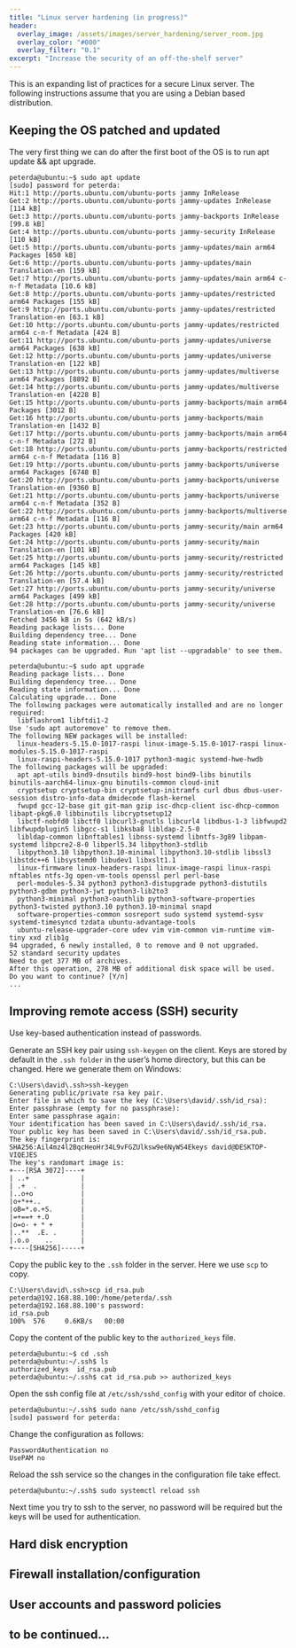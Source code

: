 ```yaml
---
title: "Linux server hardening (in progress)"
header:
  overlay_image: /assets/images/server_hardening/server_room.jpg
  overlay_color: "#000"
  overlay_filter: "0.1"
excerpt: "Increase the security of an off-the-shelf server"
---
```


This is an expanding list of practices for a secure Linux server. The following instructions assume that you are using a Debian based distribution.

## Keeping the OS patched and updated

The very first thing we can do after the first boot of the OS is to run apt update && apt upgrade.

```console
peterda@ubuntu:~$ sudo apt update
[sudo] password for peterda:
Hit:1 http://ports.ubuntu.com/ubuntu-ports jammy InRelease
Get:2 http://ports.ubuntu.com/ubuntu-ports jammy-updates InRelease [114 kB]
Get:3 http://ports.ubuntu.com/ubuntu-ports jammy-backports InRelease [99.8 kB]
Get:4 http://ports.ubuntu.com/ubuntu-ports jammy-security InRelease [110 kB]
Get:5 http://ports.ubuntu.com/ubuntu-ports jammy-updates/main arm64 Packages [650 kB]
Get:6 http://ports.ubuntu.com/ubuntu-ports jammy-updates/main Translation-en [159 kB]
Get:7 http://ports.ubuntu.com/ubuntu-ports jammy-updates/main arm64 c-n-f Metadata [10.6 kB]
Get:8 http://ports.ubuntu.com/ubuntu-ports jammy-updates/restricted arm64 Packages [155 kB]
Get:9 http://ports.ubuntu.com/ubuntu-ports jammy-updates/restricted Translation-en [63.1 kB]
Get:10 http://ports.ubuntu.com/ubuntu-ports jammy-updates/restricted arm64 c-n-f Metadata [424 B]
Get:11 http://ports.ubuntu.com/ubuntu-ports jammy-updates/universe arm64 Packages [638 kB]
Get:12 http://ports.ubuntu.com/ubuntu-ports jammy-updates/universe Translation-en [122 kB]
Get:13 http://ports.ubuntu.com/ubuntu-ports jammy-updates/multiverse arm64 Packages [8892 B]
Get:14 http://ports.ubuntu.com/ubuntu-ports jammy-updates/multiverse Translation-en [4228 B]
Get:15 http://ports.ubuntu.com/ubuntu-ports jammy-backports/main arm64 Packages [3012 B]
Get:16 http://ports.ubuntu.com/ubuntu-ports jammy-backports/main Translation-en [1432 B]
Get:17 http://ports.ubuntu.com/ubuntu-ports jammy-backports/main arm64 c-n-f Metadata [272 B]
Get:18 http://ports.ubuntu.com/ubuntu-ports jammy-backports/restricted arm64 c-n-f Metadata [116 B]
Get:19 http://ports.ubuntu.com/ubuntu-ports jammy-backports/universe arm64 Packages [6748 B]
Get:20 http://ports.ubuntu.com/ubuntu-ports jammy-backports/universe Translation-en [9360 B]
Get:21 http://ports.ubuntu.com/ubuntu-ports jammy-backports/universe arm64 c-n-f Metadata [352 B]
Get:22 http://ports.ubuntu.com/ubuntu-ports jammy-backports/multiverse arm64 c-n-f Metadata [116 B]
Get:23 http://ports.ubuntu.com/ubuntu-ports jammy-security/main arm64 Packages [420 kB]
Get:24 http://ports.ubuntu.com/ubuntu-ports jammy-security/main Translation-en [101 kB]
Get:25 http://ports.ubuntu.com/ubuntu-ports jammy-security/restricted arm64 Packages [145 kB]
Get:26 http://ports.ubuntu.com/ubuntu-ports jammy-security/restricted Translation-en [57.4 kB]
Get:27 http://ports.ubuntu.com/ubuntu-ports jammy-security/universe arm64 Packages [499 kB]
Get:28 http://ports.ubuntu.com/ubuntu-ports jammy-security/universe Translation-en [76.6 kB]
Fetched 3456 kB in 5s (642 kB/s)
Reading package lists... Done
Building dependency tree... Done
Reading state information... Done
94 packages can be upgraded. Run 'apt list --upgradable' to see them.
```

```console
peterda@ubuntu:~$ sudo apt upgrade
Reading package lists... Done
Building dependency tree... Done
Reading state information... Done
Calculating upgrade... Done
The following packages were automatically installed and are no longer required:
  libflashrom1 libftdi1-2
Use 'sudo apt autoremove' to remove them.
The following NEW packages will be installed:
  linux-headers-5.15.0-1017-raspi linux-image-5.15.0-1017-raspi linux-modules-5.15.0-1017-raspi
  linux-raspi-headers-5.15.0-1017 python3-magic systemd-hwe-hwdb
The following packages will be upgraded:
  apt apt-utils bind9-dnsutils bind9-host bind9-libs binutils binutils-aarch64-linux-gnu binutils-common cloud-init
  cryptsetup cryptsetup-bin cryptsetup-initramfs curl dbus dbus-user-session distro-info-data dmidecode flash-kernel
  fwupd gcc-12-base git git-man gzip isc-dhcp-client isc-dhcp-common libapt-pkg6.0 libbinutils libcryptsetup12
  libctf-nobfd0 libctf0 libcurl3-gnutls libcurl4 libdbus-1-3 libfwupd2 libfwupdplugin5 libgcc-s1 libksba8 libldap-2.5-0
  libldap-common libnftables1 libnss-systemd libntfs-3g89 libpam-systemd libpcre2-8-0 libperl5.34 libpython3-stdlib
  libpython3.10 libpython3.10-minimal libpython3.10-stdlib libssl3 libstdc++6 libsystemd0 libudev1 libxslt1.1
  linux-firmware linux-headers-raspi linux-image-raspi linux-raspi nftables ntfs-3g open-vm-tools openssl perl perl-base
  perl-modules-5.34 python3 python3-distupgrade python3-distutils python3-gdbm python3-jwt python3-lib2to3
  python3-minimal python3-oauthlib python3-software-properties python3-twisted python3.10 python3.10-minimal snapd
  software-properties-common sosreport sudo systemd systemd-sysv systemd-timesyncd tzdata ubuntu-advantage-tools
  ubuntu-release-upgrader-core udev vim vim-common vim-runtime vim-tiny xxd zlib1g
94 upgraded, 6 newly installed, 0 to remove and 0 not upgraded.
52 standard security updates
Need to get 377 MB of archives.
After this operation, 278 MB of additional disk space will be used.
Do you want to continue? [Y/n]
...
```

## Improving remote access (SSH) security

Use key-based authentication instead of passwords.

Generate an SSH key pair using `ssh-keygen` on the client. Keys are stored by default in the `.ssh folder` in the user’s home directory, but this can be changed. Here we generate them on Windows:

```
C:\Users\david\.ssh>ssh-keygen
Generating public/private rsa key pair.
Enter file in which to save the key (C:\Users\david/.ssh/id_rsa):
Enter passphrase (empty for no passphrase):
Enter same passphrase again:
Your identification has been saved in C:\Users\david/.ssh/id_rsa.
Your public key has been saved in C:\Users\david/.ssh/id_rsa.pub.
The key fingerprint is:
SHA256:Ail4mz4l2BqcHeoHr34L9vFGZUlksw9e6NyWS4Ekeys david@DESKTOP-VIQEJES
The key's randomart image is:
+---[RSA 3072]----+
| ..+             |
| .+  .           |
|..o+o            |
|o+*++..          |
|oB=*.o.+S.       |
|=+==+ +.O        |
|o=o- + * +       |
|..**  .E. .      |
|.o.o    ..       |
+----[SHA256]-----+
```

Copy the public key to the `.ssh` folder in the server. Here we use `scp` to copy.

```
C:\Users\david\.ssh>scp id_rsa.pub peterda@192.168.88.100:/home/peterda/.ssh
peterda@192.168.88.100's password:
id_rsa.pub                                                                              100%  576     0.6KB/s   00:00
```
Copy the content of the public key to the `authorized_keys` file.

```
peterda@ubuntu:~$ cd .ssh
peterda@ubuntu:~/.ssh$ ls
authorized_keys  id_rsa.pub
peterda@ubuntu:~/.ssh$ cat id_rsa.pub >> authorized_keys
```

Open the ssh config file at `/etc/ssh/sshd_config` with your editor of choice.

```
peterda@ubuntu:~/.ssh$ sudo nano /etc/ssh/sshd_config
[sudo] password for peterda:
```
Change the configuration as follows:

```
PasswordAuthentication no
UsePAM no
```
Reload the ssh service so the changes in the configuration file take effect.

```
peterda@ubuntu:~/.ssh$ sudo systemctl reload ssh
```

Next time you try to ssh to the server, no password will be required but the keys will be used for authentication.

## Hard disk encryption

## Firewall installation/configuration

## User accounts and password policies

## to be continued...

